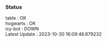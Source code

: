 ### Status


table : OK  
hogwarts : OK  
icy-bot : DOWN  
Latest Update : 2023-10-30 16:09:46.679232
